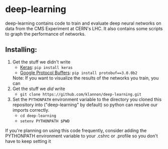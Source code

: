 deep-learning
=============

deep-learning contains code to train and evaluate deep neural networks on data from the CMS Experiment at CERN's LHC.  It also contains some scripts to graph the performance of networks.

Installing:
-----------
<ol>
    <li>Get the stuff we didn't write
        <ul>
            <li><a href="http://keras.io/">Keras</a>: <code>pip install keras</code></li>
            <li><a href="https://developers.google.com/protocol-buffers/">Google Protocol Buffers</a>: <code>pip install protobuf==3.0.0b2</code></li>
        </ul>
        Note: If you want to visualize the results of the networks you train, you can 
    </li>
    <li>Get the stuff we <em>did</em> write
        <ul>
            <li><code>git clone https://github.com/klannon/deep-learning.git</code></li>
        </ul>
    </li>
    <li>Set the <code>PYTHONPATH</code> environment variable to the directory you cloned this repository into ("deep-learning" by default) so python can resolve our imports correctly.
        <ul>
            <li><code>cd deep-learning</code></li>
            <li><code>setenv PYTHONPATH $PWD</code></li>
        </ul>
    </li>
</ol>

If you're planning on using this code frequently, consider adding the PYTHONPATH environment variable to your .cshrc or .profile so you don't have to keep setting it
